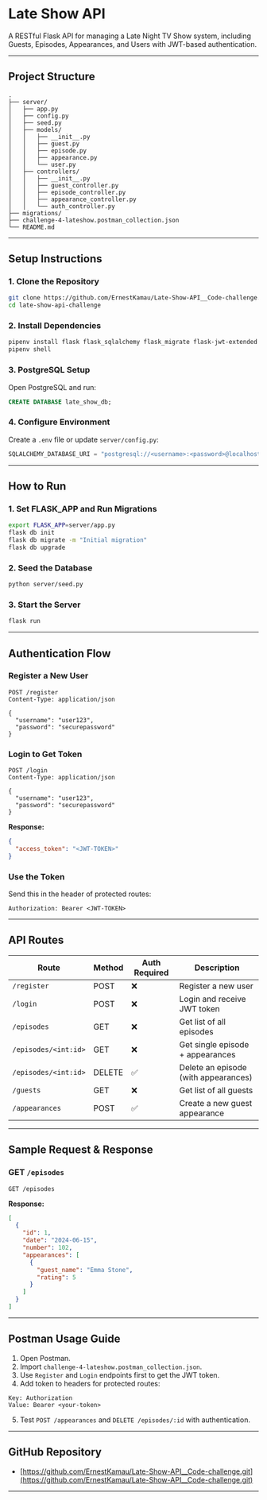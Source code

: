 #  Late Show API

A RESTful Flask API for managing a Late Night TV Show system, including Guests, Episodes, Appearances, and Users with JWT-based authentication.

---

##  Project Structure

```
.
├── server/
│   ├── app.py
│   ├── config.py
│   ├── seed.py
│   ├── models/
│   │   ├── __init__.py
│   │   ├── guest.py
│   │   ├── episode.py
│   │   ├── appearance.py
│   │   └── user.py
│   ├── controllers/
│   │   ├── __init__.py
│   │   ├── guest_controller.py
│   │   ├── episode_controller.py
│   │   ├── appearance_controller.py
│   │   └── auth_controller.py
├── migrations/
├── challenge-4-lateshow.postman_collection.json
└── README.md
```

---

##  Setup Instructions

### 1. Clone the Repository

```bash
git clone https://github.com/ErnestKamau/Late-Show-API__Code-challenge.git
cd late-show-api-challenge
```

### 2. Install Dependencies

```bash
pipenv install flask flask_sqlalchemy flask_migrate flask-jwt-extended psycopg2-binary
pipenv shell
```

### 3. PostgreSQL Setup

Open PostgreSQL and run:

```sql
CREATE DATABASE late_show_db;
```

### 4. Configure Environment

Create a `.env` file or update `server/config.py`:

```python
SQLALCHEMY_DATABASE_URI = "postgresql://<username>:<password>@localhost:5432/late_show_db"
```

---

##  How to Run

### 1. Set FLASK\_APP and Run Migrations

```bash
export FLASK_APP=server/app.py
flask db init
flask db migrate -m "Initial migration"
flask db upgrade
```

### 2. Seed the Database

```bash
python server/seed.py
```

### 3. Start the Server

```bash
flask run
```

---

##  Authentication Flow

### Register a New User

```http
POST /register
Content-Type: application/json

{
  "username": "user123",
  "password": "securepassword"
}
```

### Login to Get Token

```http
POST /login
Content-Type: application/json

{
  "username": "user123",
  "password": "securepassword"
}
```

**Response:**

```json
{
  "access_token": "<JWT-TOKEN>"
}
```

### Use the Token

Send this in the header of protected routes:

```
Authorization: Bearer <JWT-TOKEN>
```

---

##  API Routes

| Route                | Method | Auth Required | Description                          |
| -------------------- | ------ | ------------- | ------------------------------------ |
| `/register`          | POST   | ❌             | Register a new user                  |
| `/login`             | POST   | ❌             | Login and receive JWT token          |
| `/episodes`          | GET    | ❌             | Get list of all episodes             |
| `/episodes/<int:id>` | GET    | ❌             | Get single episode + appearances     |
| `/episodes/<int:id>` | DELETE | ✅             | Delete an episode (with appearances) |
| `/guests`            | GET    | ❌             | Get list of all guests               |
| `/appearances`       | POST   | ✅             | Create a new guest appearance        |

---

##  Sample Request & Response

### GET `/episodes`

```http
GET /episodes
```

**Response:**

```json
[
  {
    "id": 1,
    "date": "2024-06-15",
    "number": 102,
    "appearances": [
      {
        "guest_name": "Emma Stone",
        "rating": 5
      }
    ]
  }
]
```

---

##  Postman Usage Guide

1. Open Postman.
2. Import `challenge-4-lateshow.postman_collection.json`.
3. Use `Register` and `Login` endpoints first to get the JWT token.
4. Add token to headers for protected routes:

```
Key: Authorization
Value: Bearer <your-token>
```

5. Test `POST /appearances` and `DELETE /episodes/:id` with authentication.

---

##  GitHub Repository

- [https://github.com/ErnestKamau/Late-Show-API__Code-challenge.git](https://github.com/ErnestKamau/Late-Show-API__Code-challenge.git)

---


